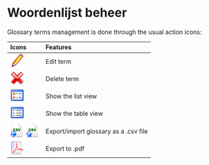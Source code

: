 # Woordenlijst beheer

Glossary terms management is done through the usual action icons:

| Icons | Features |
| :--- | :--- |
| ![](../../.gitbook/assets/graphics244.png) | Edit term |
| ![](../../.gitbook/assets/graphics369.png) | Delete term |
| ![](../../.gitbook/assets/graphics239.png) | Show the list view |
| ![](../../.gitbook/assets/graphics241.png) | Show the table view |
| ![](../../.gitbook/assets/graphics242.png) ![](../../.gitbook/assets/graphics364.png) | Export/import glossary as a .csv file |
| ![](../../.gitbook/assets/graphics243.png) | Export to .pdf |

